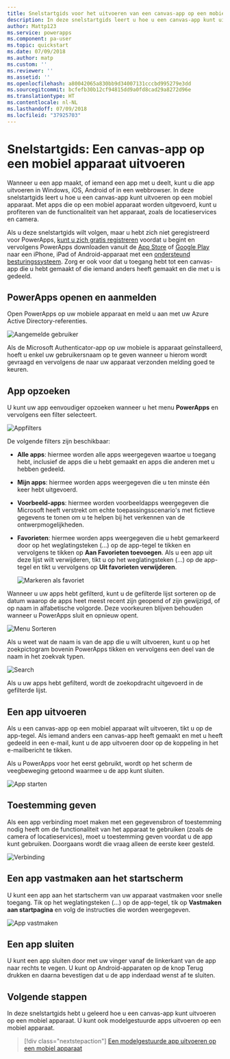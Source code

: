 ```yaml
---
title: Snelstartgids voor het uitvoeren van een canvas-app op een mobiel apparaat | Microsoft Docs
description: In deze snelstartgids leert u hoe u een canvas-app kunt uitvoeren op een mobiel apparaat.
author: Mattp123
ms.service: powerapps
ms.component: pa-user
ms.topic: quickstart
ms.date: 07/09/2018
ms.author: matp
ms.custom: ''
ms.reviewer: ''
ms.assetid: ''
ms.openlocfilehash: a80042065a830bb9d34007131cccbd995279e3dd
ms.sourcegitcommit: bcfefb30b12cf94815dd9a0fd8cad29a8272d96e
ms.translationtype: HT
ms.contentlocale: nl-NL
ms.lasthandoff: 07/09/2018
ms.locfileid: "37925703"
---
```

# <a name="quickstart-run-a-canvas-app-on-a-mobile-device"></a>Snelstartgids: Een canvas-app op een mobiel apparaat uitvoeren
Wanneer u een app maakt, of iemand een app met u deelt, kunt u die app uitvoeren in Windows, iOS, Android of in een webbrowser. In deze snelstartgids leert u hoe u een canvas-app kunt uitvoeren op een mobiel apparaat. Met apps die op een mobiel apparaat worden uitgevoerd, kunt u profiteren van de functionaliteit van het apparaat, zoals de locatieservices en camera.

Als u deze snelstartgids wilt volgen, maar u hebt zich niet geregistreerd voor PowerApps, [kunt u zich gratis registreren](https://web.powerapps.com/signup?redirect=marketing&email=) voordat u begint en vervolgens PowerApps downloaden vanuit de [App Store](https://itunes.apple.com/app/powerapps/id1047318566?mt=8) of [Google Play](https://play.google.com/store/apps/details?id=com.microsoft.msapps) naar een iPhone, iPad of Android-apparaat met een [ondersteund besturingssysteem](../maker/canvas-apps/limits-and-config.md). Zorg er ook voor dat u toegang hebt tot een canvas-app die u hebt gemaakt of die iemand anders heeft gemaakt en die met u is gedeeld.

## <a name="open-powerapps-and-sign-in"></a>PowerApps openen en aanmelden
Open PowerApps op uw mobiele apparaat en meld u aan met uw Azure Active Directory-referenties.

![Aangemelde gebruiker](./media/run-app-client/run-client-login.png)

Als de Microsoft Authenticator-app op uw mobiele is apparaat geïnstalleerd, hoeft u enkel uw gebruikersnaam op te geven wanneer u hierom wordt gevraagd en vervolgens de naar uw apparaat verzonden melding goed te keuren.

## <a name="find-the-app"></a>App opzoeken
U kunt uw app eenvoudiger opzoeken wanneer u het menu **PowerApps** en vervolgens een filter selecteert.

![Appfilters](./media/run-app-client/filter-menu.png)

De volgende filters zijn beschikbaar:

* **Alle apps**: hiermee worden alle apps weergegeven waartoe u toegang hebt, inclusief de apps die u hebt gemaakt en apps die anderen met u hebben gedeeld.

* **Mijn apps**: hiermee worden apps weergegeven die u ten minste één keer hebt uitgevoerd.

* **Voorbeeld-apps**: hiermee worden voorbeeldapps weergegeven die Microsoft heeft verstrekt om echte toepassingsscenario's met fictieve gegevens te tonen om u te helpen bij het verkennen van de ontwerpmogelijkheden.

* **Favorieten**: hiermee worden apps weergegeven die u hebt gemarkeerd door op het weglatingsteken (...) op de app-tegel te tikken en vervolgens te tikken op **Aan Favorieten toevoegen**. Als u een app uit deze lijst wilt verwijderen, tikt u op het weglatingsteken (...) op de app-tegel en tikt u vervolgens op **Uit favorieten verwijderen**.

    ![Markeren als favoriet](./media/run-app-client/favorite.png)

Wanneer u uw apps hebt gefilterd, kunt u de gefilterde lijst sorteren op de datum waarop de apps heet meest recent zijn geopend of zijn gewijzigd, of op naam in alfabetische volgorde. Deze voorkeuren blijven behouden wanneer u PowerApps sluit en opnieuw opent.

![Menu Sorteren](./media/run-app-client/sort-menu.png)

Als u weet wat de naam is van de app die u wilt uitvoeren, kunt u op het zoekpictogram bovenin PowerApps tikken en vervolgens een deel van de naam in het zoekvak typen.

![Search](./media/run-app-client/search.png)

Als u uw apps hebt gefilterd, wordt de zoekopdracht uitgevoerd in de gefilterde lijst.

## <a name="run-an-app"></a>Een app uitvoeren
Als u een canvas-app op een mobiel apparaat wilt uitvoeren, tikt u op de app-tegel. Als iemand anders een canvas-app heeft gemaakt en met u heeft gedeeld in een e-mail, kunt u de app uitvoeren door op de koppeling in het e-mailbericht te tikken.

Als u PowerApps voor het eerst gebruikt, wordt op het scherm de veegbeweging getoond waarmee u de app kunt sluiten.

![App starten](./media/run-app-client/run-client-app.png)

## <a name="give-consent"></a>Toestemming geven
Als een app verbinding moet maken met een gegevensbron of toestemming nodig heeft om de functionaliteit van het apparaat te gebruiken (zoals de camera of locatieservices), moet u toestemming geven voordat u de app kunt gebruiken. Doorgaans wordt die vraag alleen de eerste keer gesteld.

![Verbinding](./media/run-app-client/app-connection.png)

## <a name="pin-an-app-to-the-home-screen"></a>Een app vastmaken aan het startscherm
U kunt een app aan het startscherm van uw apparaat vastmaken voor snelle toegang. Tik op het weglatingsteken (...) op de app-tegel, tik op **Vastmaken aan startpagina** en volg de instructies die worden weergegeven.

![App vastmaken](./media/run-app-client/run-client-pin.png)

## <a name="close-an-app"></a>Een app sluiten
U kunt een app sluiten door met uw vinger vanaf de linkerkant van de app naar rechts te vegen. U kunt op Android-apparaten op de knop Terug drukken en daarna bevestigen dat u de app inderdaad wenst af te sluiten.

## <a name="next-steps"></a>Volgende stappen
In deze snelstartgids hebt u geleerd hoe u een canvas-app kunt uitvoeren op een mobiel apparaat. U kunt ook modelgestuurde apps uitvoeren op een mobiel apparaat.

> [!div class="nextstepaction"]
> [Een modelgestuurde app uitvoeren op een mobiel apparaat](run-app-client-model-driven.md)
